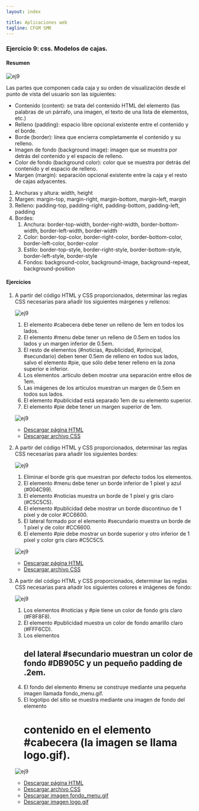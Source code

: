 ```yaml
---
layout: index

title: Aplicaciones web
tagline: CFGM SMR
---
```


### Ejercicio 9: css. Modelos de cajas.

#### Resumen

![ej9](img/ej9_1.gif)

Las partes que componen cada caja y su orden de visualización desde el punto de vista del usuario son las siguientes:

* Contenido (content): se trata del contenido HTML del elemento (las palabras de un párrafo, una imagen, el texto de una lista de elementos, etc.)
* Relleno (padding): espacio libre opcional existente entre el contenido y el borde.
* Borde (border): línea que encierra completamente el contenido y su relleno.
* Imagen de fondo (background image): imagen que se muestra por detrás del contenido y el espacio de relleno.
* Color de fondo (background color): color que se muestra por detrás del contenido y el espacio de relleno.
* Margen (margin): separación opcional existente entre la caja y el resto de cajas adyacentes.

1. Anchuras y altura: width, height
2. Margen: margin-top, margin-right, margin-bottom, margin-left, margin
3. Relleno: padding-top, padding-right, padding-bottom, padding-left, padding
4. Bordes: 
	1. Anchura: border-top-width, border-right-width, border-bottom-width, border-left-width, border-width
	2. Color: border-top-color, border-right-color, border-bottom-color, border-left-color, border-color
	3. Estilo: border-top-style, border-right-style, border-bottom-style, border-left-style, border-style
	4. Fondos: background-color, background-image, background-repeat, background-position

#### Ejercicios

1. A partir del código HTML y CSS proporcionados, determinar las reglas CSS necesarias para añadir los siguientes márgenes y rellenos:

	![ej9](img/ej9_2.gif)

	1. El elemento #cabecera debe tener un relleno de 1em en todos los lados.
	2. El elemento #menu debe tener un relleno de 0.5em en todos los lados y un margen inferior de 0.5em.
	3. El resto de elementos (#noticias, #publicidad, #principal, #secundario) deben tener 0.5em de relleno en todos sus lados, salvo el elemento #pie, que sólo debe tener relleno en la zona superior e inferior.
	4. Los elementos .articulo deben mostrar una separación entre ellos de 1em.
	5. Las imágenes de los artículos muestran un margen de 0.5em en todos sus lados.
	6. El elemento #publicidad está separado 1em de su elemento superior.
	7. El elemento #pie debe tener un margen superior de 1em.

	![ej9](img/ej9_3.gif)

	* [Descargar página HTML](ej/pagina_completa.html)
	* [Descargar archivo CSS](ej/ejercicio3.css)

2. A partir del código HTML y CSS proporcionados, determinar las reglas CSS necesarias para añadir los siguientes bordes:

	![ej9](img/ej9_4.gif)
	
    1. Eliminar el borde gris que muestran por defecto todos los elementos.
    2. El elemento #menu debe tener un borde inferior de 1 píxel y azul (#004C99).
    3. El elemento #noticias muestra un borde de 1 píxel y gris claro (#C5C5C5).
    4. El elemento #publicidad debe mostrar un borde discontinuo de 1 píxel y de color #CC6600.
    5. El lateral formado por el elemento #secundario muestra un borde de 1 píxel y de color #CC6600.
    6. El elemento #pie debe mostrar un borde superior y otro inferior de 1 píxel y color gris claro #C5C5C5.

	![ej9](img/ej9_5.gif)

	* [Descargar página HTML](ej/pagina_completa.html)
	* [Descargar archivo CSS](ej/ejercicio4.css)

3. A partir del código HTML y CSS proporcionados, determinar las reglas CSS necesarias para añadir los siguientes colores e imágenes de fondo:

	![ej9](img/ej9_6.gif)

	1. Los elementos #noticias y #pie tiene un color de fondo gris claro (#F8F8F8).
    2. El elemento #publicidad muestra un color de fondo amarillo claro (#FFF6CD).
    3. Los elementos <h2> del lateral #secundario muestran un color de fondo #DB905C y un pequeño padding de .2em.
    4. El fondo del elemento #menu se construye mediante una pequeña imagen llamada fondo_menu.gif.
    5. El logotipo del sitio se muestra mediante una imagen de fondo del elemento <h1> contenido en el elemento #cabecera (la imagen se llama logo.gif).

	![ej9](img/ej9_7.gif)    

	* [Descargar página HTML](ej/pagina_completa.html)
	* [Descargar archivo CSS](ej/ejercicio5.css)
	* [Descargar imagen fondo_menu.gif](ej/fondo_menu.gif)
	* [Descargar imagen logo.gif](ej/logo.gif)